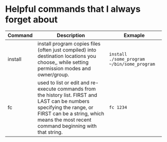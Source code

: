 # Helpful commands that I always forget about

| Command 	|  Description  |  Exmaple  |
|-----------|---------------|-----------|
| install   | install program copies files (often just compiled) into destination locations you choose,, while setting permission modes and owner/group. |   `install ./some_program ~/bin/some_program`|
| fc        | used to list or edit and re-execute commands from the history list. FIRST and LAST can be numbers specifying the range, or FIRST can be a string, which means the most recent command beginning with that string. | `fc 1234` |
